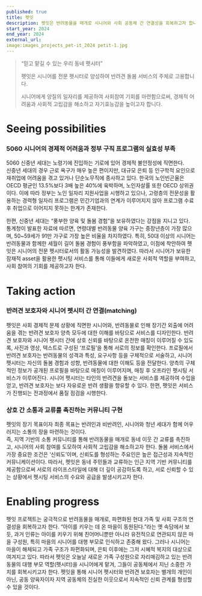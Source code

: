 ```yaml
---
published: true
title: 펫잇
description: 펫잇은 반려동물을 매개로 시니어와 사회 공동체 간 연결성을 회복하고자 합니다. 시니어를 반려견 돌봄 서비스의 주체로 양성하여 경제적 어려움과 사회적 고립감을 해소합니다.
start_year: 2024
end_year: 2024
external_url:
image:images_projects_pet-it_2024 petit-1.jpg
---
```


>“믿고 맡길 수 있는 우리 동네 펫시터” 
>
>
>펫잇은 시니어를 전문 펫시터로 양성하여 반려견 돌봄 서비스의 주체로 고용합니다. 
>
>시니어에게 양질의 일자리를 제공하여 사회참여 기회를 마련함으로써, 경제적 어려움과 사회적 고립감을 해소하고 자기효능감을 높이고자 합니다. 



# Seeing possibilities

### 5060 시니어의 경제적 어려움과 정부 구직 프로그램의 실효성 부족 

5060 신중년 세대는 노령기에 진입하는 기로에 있어 경제적 불안정성에 직면한다.  
신중년 세대의 경우 근로 욕구가 매우 높은 편이지만, 대규모 은퇴 등 인구학적 요인으로 재취업에 어려움을 겪고 있거나 단순노무직에 종사하고 있다. 
한국의 노인빈곤율은 OECD 평균인 13.5%보다 3배 높은 40%에 육박하며, 노인자살률 또한 OECD 상위권이다. 
이에 따라 정부는 노인 일자리 지원사업을 시행하고 있으나, 고령층의 전문성을 활용하는 경력형 일자리 프로그램은 민간기업과의 연계가 이루어지지 않아 프로그램 수료 후 취업으로 이어지지 못하는 한계가 존재한다. 

한편, 신중년 세대는 “풍부한 양육 및 돌봄 경험”을 보유하였다는 강점을 지니고 있다. 
통계청이 발표한 자료에 따르면, 연령대별 반려동물 양육 가구는 중장년층이 가장 많으며, 50~59세가 91만 가구로 가장 높은 비율을 차지하였다. 
특히, 50대 이상의 시니어는 반려동물과 함께한 세월이 길어 돌봄 경험이 풍부함을 파악하였고, 이점에 착안하여 펫잇은 시니어의 전문 펫시터로서의 활동 가능성을 발견하였다. 
따라서 시니어가 보유한 잠재적 asset을 활용한 펫시팅 서비스를 통해 이들에게 새로운 사회적 역할을 부여하고, 사회 참여의 기회를 제공하고자 한다.

# Taking action

### 반려견 보호자와 시니어 펫시터 간 연결(matching)

펫잇은 사회 경제적 문제 상황에 직면한 시니어와, 반려동물로 인해 장기간 외출에 어려움을 겪는 반려견 보호자 양측 모두에 대한 이해를 바탕으로 서비스를 디자인한다.
반려견 보호자와 시니어 펫시터 간에 상호 신뢰를 바탕으로 온전한 매칭이 이루어질 수 있도록, 사진과 영상, 텍스트로 구성된 ‘프로필’을 통해 서로의 정보를 확인한다. 
프로필에서 반려견 보호자는 반려동물의 성격과 특성, 요구사항 등을 구체적으로 서술하고, 시니어 펫시터는 자신의 돌봄 경험과 성향, 반려동물에 대한 이해도 등을 전달한다. 양측의 구체적인 정보가 공개된 프로필을 바탕으로 매칭이 이루어지며, 매칭 후 오프라인 펫시팅 서비스가 이루어진다. 
시니어 펫시터는 타인의 반려견을 돌보는 서비스를 제공하여 수입을 얻고, 반려견 보호자는 보다 자유로운 반려 생활을 향유할 수 있다. 한편, 펫잇은 서비스가 진행되는 전과정에서 품질 점검을 시행한다.   

### 상호 간 소통과 교류를 촉진하는 커뮤니티 구현  

펫잇의 장기 목표이자 최종 목표는 반려인과 비반려인, 시니어와 청년 세대가 함께 어우러지는 소통의 장을 마련하는 것이다.  
즉, 지역 기반의 소통 커뮤니티를 통해 반려동물을 매개로 동네 이웃 간 교류를 촉진하고, 시니어의 사회 참여를 도모하여 사회적 고립감을 해소하고자 한다.
돌봄 서비스에서 가장 중요한 조건은 ‘신뢰도’이며, 신뢰도를 형성하는 주요인은 높은 접근성과 지속적인 커뮤니케이션이다. 
따라서, 펫잇은 동네 주민들과 교류하는 인근 지역 기반 커뮤니티를 제공함으로써 서로의 라이프스타일에 대해 더 깊이 공감하도록 하고, 서로 신뢰할 수 있는 상황에서 펫시팅 서비스의 수요와 공급을 발생시키고자 한다.

# Enabling progress

펫잇 프로젝트는 궁극적으로 반려동물을 매개로, 파편화된 현대 가족 및 사회 구조의 연결성을 회복하고자 한다. 
“아이를 키우는 데 온 마을이 동원된다.”라는 옛 속담에서 보듯, 과거 인류는 아이를 키우기 위해 친어머니뿐만 아니라 유전적으로 연관되지 않은 마을 구성원, 특히 마을의 시니어를 대행 부모로 인식하고 존중해 왔다. 
그러나 시니어는 마을이 해체되고 가족 구조가 파편화되며, 은퇴 이후에는 그저 시혜적 복지의 대상으로 여겨지고 있다.
따라서 펫잇은 오늘날 새로운 가족 구성원으로 자리매김하고 있는 반려동물의 대행 부모 역할(펫시터)을 시니어에게 맡겨, 그들이 공동체에서 지닌 소중한 가치를 회복시키고자 한다.
펫잇을 통해 시니어 펫시터와 반려견 보호자는 별개의 개인이 아닌, 공동 양육자이자 지역 공동체의 진실한 이웃으로서 지속적인 신뢰 관계를 형성할 수 있을 것이다. 

